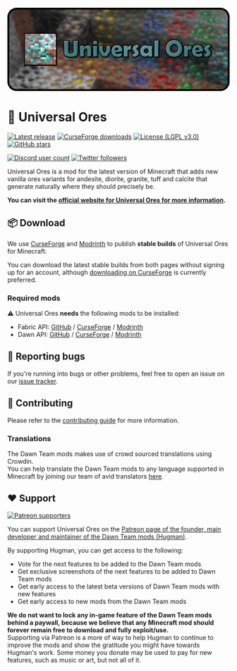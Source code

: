 [![Universal Ores](https://raw.githubusercontent.com/DawnTeamMC/DawnTeamMC/master/universal_ores/header.png)](https://dawnteammc.github.io/universal_ores)

# 💎 Universal Ores
[![Latest release](https://img.shields.io/github/release/DawnTeamMC/UniversalOres.svg)](https://github.com/DawnTeamMC/UniversalOres/releases/latest)
[![CurseForge downloads](http://cf.way2muchnoise.eu/full_universal-ores_downloads.svg)](https://www.curseforge.com/minecraft/mc-mods/universal-ores)
[![License (LGPL v3.0)](https://img.shields.io/badge/code%20license-LGPL%20v3.0-green.svg?style=flat-square)](https://www.gnu.org/licenses/lgpl-3.0.en.html)
[![GitHub stars](https://img.shields.io/github/stars/DawnTeamMC/UniversalOres.svg?style=flat-square)]()

[![Discord user count](https://img.shields.io/discord/504608980799062036.svg?logoColor=FFFFFF&logo=discord&color=7289DA&style=flat-square)](https://discord.gg/8ksTVJu)
[![Twitter followers](https://img.shields.io/twitter/follow/DawnTeamMC.svg?logo=twitter&label=twitter&style=flat-square)](https://twitter.com/DawnTeamMC)

Universal Ores is a mod for the latest version of Minecraft that adds new vanilla ores variants for andesite, diorite, granite, tuff and calcite that generate naturally where they should precisely be.

**You can visit the [official website for Universal Ores for more information](https://dawnteammc.github.io/universal_ores).**

## 📦 Download
We use [CurseForge](https://www.curseforge.com/minecraft/mc-mods/universal-ores-fabric) and [Modrinth](https://modrinth.com/mod/universal_ores) to publish **stable builds** of Universal Ores for Minecraft.

You can download the latest stable builds from both pages without signing up for an account, although [downloading on CurseForge](https://www.curseforge.com/minecraft/mc-mods/universal-ores-fabric) is currently preferred.

### Required mods
⚠ Universal Ores **needs** the following mods to be installed:

- Fabric API: [GitHub](https://github.com/FabricMC/fabric) / [CurseForge](https://www.curseforge.com/minecraft/mc-mods/fabric-api) / [Modrinth](https://modrinth.com/mod/fabric-api)
- Dawn API: [GitHub](https://github.com/DawnTeamMC/DawnTeamMC) / [CurseForge](https://www.curseforge.com/minecraft/mc-mods/dawn) / [Modrinth](https://modrinth.com/mod/dawn)

## 🐛 Reporting bugs
If you're running into bugs or other problems, feel free to open an issue on our [issue tracker](https://github.com/DawnTeamMC/UniversalOres/issues).

## 🔧 Contributing
Please refer to the [contributing guide](https://github.com/DawnTeamMC/UniversalOres/blob/master/CONTRIBUTING.md) for more information.

### Translations
The Dawn Team mods makes use of crowd sourced translations using Crowdin.  
You can help translate the Dawn Team mods to any language supported in Minecraft by joining our team of avid translators [here](https://crowdin.com/project/dawnteam).

## ❤️ Support
[![Patreon supporters](https://img.shields.io/endpoint.svg?url=https%3A%2F%2Fshieldsio-patreon.vercel.app%2Fapi%3Fusername%3DHugman%26type%3Dpatrons&style=flat-square)](https://patreon.com/Hugman)

You can support Universal Ores on the [Patreon page of the founder, main developer and maintainer of the Dawn Team mods (Hugman)](https://patreon.com/Hugman).

By supporting Hugman, you can get access to the following:

- Vote for the next features to be added to the Dawn Team mods
- Get exclusive screenshots of the next features to be added to Dawn Team mods
- Get early access to the latest beta versions of Dawn Team mods with new features
- Get early access to new mods from the Dawn Team mods

**We do not want to lock any in-game feature of the Dawn Team mods behind a paywall, because we believe that any Minecraft mod should forever remain free to download and fully exploit/use.**  
Supporting via Patreon is a more of way to help Hugman to continue to improve the mods and show the gratitude you might have towards Hugman's work.
Some money you donate may be used to pay for new features, such as music or art, but not all of it.
